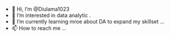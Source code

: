 - 👋 Hi, I’m @Diulama1023
- 👀 I’m interested in data analytic .
- 🌱 I’m currently learning mroe about DA to expand my skillset  ...
- 📫 How to reach me ...

<!---
Diulama1023/Diulama1023 is a ✨ special ✨ repository because its `README.md` (this file) appears on your GitHub profile.
You can click the Preview link to take a look at your changes.
--->
